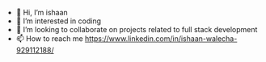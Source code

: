 - 👋 Hi, I’m ishaan 
- 👀 I’m interested in coding
- 💞️ I’m looking to collaborate on projects related to full stack development
- 📫 How to reach me https://www.linkedin.com/in/ishaan-walecha-929112188/

<!---
ishaanw007/ishaanw007 is a ✨ special ✨ repository because its `README.md` (this file) appears on your GitHub profile.
You can click the Preview link to take a look at your changes.
--->
